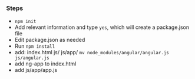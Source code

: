 ### Steps

- `npm init`
- Add relevant information and type `yes`, which will create a package.json file
- Edit package.json as needed
- Run `npm install`
- add:
  index.html
  js/
  js/app/
  `mv node_modules/angular/angular.js js/angular.js`
- add ng-app to index.html
- add js/app/app.js